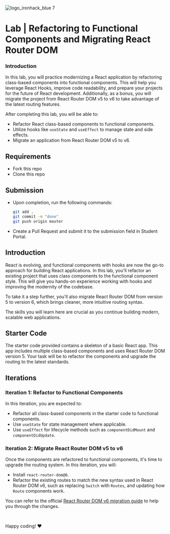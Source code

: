 ![logo_ironhack_blue 7](https://user-images.githubusercontent.com/23629340/40541063-a07a0a8a-601a-11e8-91b5-2f13e4e6b441.png)

# Lab | Refactoring to Functional Components and Migrating React Router DOM

### Introduction

In this lab, you will practice modernizing a React application by refactoring class-based components into functional components. This will help you leverage React Hooks, improve code readability, and prepare your projects for the future of React development. Additionally, as a bonus, you will migrate the project from React Router DOM v5 to v6 to take advantage of the latest routing features.

After completing this lab, you will be able to:

- Refactor React class-based components to functional components.
- Utilize hooks like `useState` and `useEffect` to manage state and side effects.
- Migrate an application from React Router DOM v5 to v6.

## Requirements

- Fork this repo
- Clone this repo

## Submission

- Upon completion, run the following commands:

  ```bash
  git add .
  git commit -m "done"
  git push origin master
  ```

- Create a Pull Request and submit it to the submission field in Student Portal.

## Introduction

React is evolving, and functional components with hooks are now the go-to approach for building React applications. In this lab, you'll refactor an existing project that uses class components to the functional component style. This will give you hands-on experience working with hooks and improving the modernity of the codebase.

To take it a step further, you'll also migrate React Router DOM from version 5 to version 6, which brings cleaner, more intuitive routing syntax.

The skills you will learn here are crucial as you continue building modern, scalable web applications.

## Starter Code

The starter code provided contains a skeleton of a basic React app. This app includes multiple class-based components and uses React Router DOM version 5. Your task will be to refactor the components and upgrade the routing to the latest standards.

## Iterations

### Iteration 1: Refactor to Functional Components

In this iteration, you are expected to:

- Refactor all class-based components in the starter code to functional components.
- Use `useState` for state management where applicable.
- Use `useEffect` for lifecycle methods such as `componentDidMount` and `componentDidUpdate`.

### Iteration 2: Migrate React Router DOM v5 to v6

Once the components are refactored to functional components, it's time to upgrade the routing system. In this iteration, you will:

- Install `react-router-dom@6`.
- Refactor the existing routes to match the new syntax used in React Router DOM v6, such as replacing `Switch` with `Routes`, and updating how `Route` components work.

You can refer to the official [React Router DOM v6 migration guide](https://reactrouter.com/en/main/upgrading/v5) to help you through the changes.

<br>

Happy coding! :heart:
